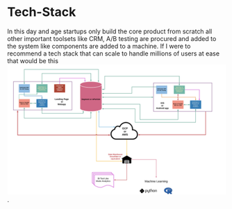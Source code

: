 # Tech-Stack

In this day and age startups only build the core product from scratch all other important toolsets like CRM, A/B testing are procured and added to the system like components are added to a machine. If I were to recommend a tech stack that can scale to handle millions of users at ease that would be this![](https://github.com/cdevairakkam7/Tech-Stack/blob/master/Architecture.png).
